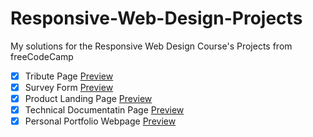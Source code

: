 # Responsive-Web-Design-Projects
My solutions for the Responsive Web Design Course's Projects from freeCodeCamp 

- [x] Tribute Page [Preview](https://codepen.io/KhalidMesbah/pen/WNdYKLb)
- [x] Survey Form [Preview](https://codepen.io/KhalidMesbah/pen/QWaJEyX)
- [x] Product Landing Page [Preview](https://codepen.io/KhalidMesbah/pen/QWaJGdB)
- [x] Technical Documentatin Page [Preview](https://codepen.io/KhalidMesbah/pen/yLpQqeB)
- [x] Personal Portfolio Webpage [Preview](https://codepen.io/KhalidMesbah/pen/VwyVdrK)
